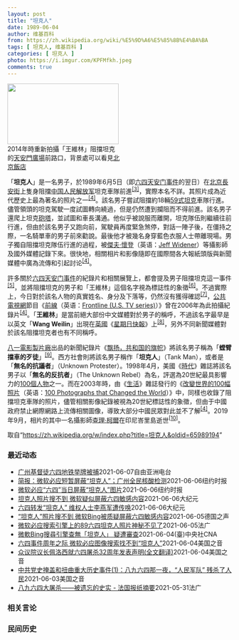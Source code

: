 ```yaml
---
layout: post
title: "坦克人"
date: 1989-06-04
author: 维基百科
from: https://zh.wikipedia.org/wiki/%E5%9D%A6%E5%85%8B%E4%BA%BA
tags: [ 坦克人, 维基百科 ]
categories: [ 坦克人 ]
photo: https://i.imgur.com/KPFMfkh.jpeg
comments: true
---
```

<div class="mw-parser-output"><div id="noteTA-6b9b8d4e" class="noteTA"><div class="noteTA-group"><div data-noteta-group-source="module" data-noteta-group="Music"></div><div data-noteta-group-source="module" data-noteta-group="IT"></div></div><div class="noteTA-local"><div data-noteta-code="zh-cn:胶卷; zh-hk:膠卷; zh-tw:底片;"></div><div data-noteta-code="zh-cn:录像; zh-hant:影片;"></div><div data-noteta-code="zh-cn:穆阿迈尔·卡扎菲; zh-tw:穆阿邁爾·格達費; zh-hk:卡達菲; zh-sg:穆阿迈尔·卡达菲;"></div><div data-noteta-code="zh-cn:卡扎菲; zh-tw:格達費; zh-hk:卡達菲; zh-sg:卡达菲;"></div><div data-noteta-code="zh-cn:沃尔特斯; zh-hk:華特絲;zh-tw:華特絲"></div><div data-noteta-code="zh-hans:大黄鸭; zh-cn:大黄鸭; zh-hk:橡皮鴨; zh-tw:黃色小鴨"></div></div></div>

<div class="thumb tright"><div class="thumbinner" style="width:252px;"><a href="/wiki/File:Intersection_of_East_Chang%27an_Avenue_and_Nanheyan_Street,_Beijing,_2014.jpg" class="image"><img alt="" src="//upload.wikimedia.org/wikipedia/commons/thumb/5/50/Intersection_of_East_Chang%27an_Avenue_and_Nanheyan_Street%2C_Beijing%2C_2014.jpg/250px-Intersection_of_East_Chang%27an_Avenue_and_Nanheyan_Street%2C_Beijing%2C_2014.jpg" decoding="async" width="250" height="136" class="thumbimage" srcset="//upload.wikimedia.org/wikipedia/commons/thumb/5/50/Intersection_of_East_Chang%27an_Avenue_and_Nanheyan_Street%2C_Beijing%2C_2014.jpg/375px-Intersection_of_East_Chang%27an_Avenue_and_Nanheyan_Street%2C_Beijing%2C_2014.jpg 1.5x, //upload.wikimedia.org/wikipedia/commons/thumb/5/50/Intersection_of_East_Chang%27an_Avenue_and_Nanheyan_Street%2C_Beijing%2C_2014.jpg/500px-Intersection_of_East_Chang%27an_Avenue_and_Nanheyan_Street%2C_Beijing%2C_2014.jpg 2x" data-file-width="6048" data-file-height="3288"></a>  <div class="thumbcaption"><div class="magnify"><a href="/wiki/File:Intersection_of_East_Chang%27an_Avenue_and_Nanheyan_Street,_Beijing,_2014.jpg" class="internal" title="放大"></a></div>2014年時重新拍攝「王維林」阻擋坦克的<a href="/wiki/%E5%A4%A9%E5%AE%89%E9%96%80%E5%BB%A3%E5%A0%B4" class="mw-redirect" title="天安門廣場">天安門廣場</a>前路口，背景處可以看見<a href="/wiki/%E5%8C%97%E4%BA%AC%E9%A3%AF%E5%BA%97" title="北京飯店">北京飯店</a></div></div></div>
<p>「<b>坦克人</b>」是一名男子，於1989年6月5日（即<a href="/wiki/%E5%85%AD%E5%9B%9B%E5%A4%A9%E5%AE%89%E9%97%A8%E4%BA%8B%E4%BB%B6" class="mw-redirect" title="六四天安门事件">六四天安门事件</a>的翌日）在<a href="/wiki/%E5%8C%97%E4%BA%AC" class="mw-redirect" title="北京">北京</a><a href="/wiki/%E9%95%B7%E5%AE%89%E8%A1%97" class="mw-redirect" title="長安街">長安街</a>上隻身阻擋<a href="/wiki/%E4%B8%AD%E5%9B%BD%E4%BA%BA%E6%B0%91%E8%A7%A3%E6%94%BE%E5%86%9B" title="中国人民解放军">中国人民解放军</a>坦克車隊前進<sup id="cite_ref-3" class="reference"><a href="#cite_note-3">[3]</a></sup>，實際本名不詳。其照片成為近代歷史上最為著名的照片之一<sup id="cite_ref-Patrick_Witty_1_4-0" class="reference"><a href="#cite_note-Patrick_Witty_1-4">[4]</a></sup>。該名男子嘗試阻擋約18輛<a href="/wiki/59%E5%BC%8F%E5%9D%A6%E5%85%8B" title="59式坦克">59式坦克</a>車隊行進。儘管領頭的坦克駕駛一度試圖轉向繞過，但是仍然遭到攔阻而不得前進。該名男子還爬上坦克<a href="/wiki/%E7%A0%B2%E5%A1%94" title="砲塔">砲塔</a>，並試圖和車長溝通。他似乎被說服而離開，坦克隊伍則繼續往前行進，但由於該名男子又跑向前，駕駛員再度緊急煞停，對話一陣子後，在僵持之際，一名騎單車的男子前來勸說。最後他才被幾名身穿藍色衣服人士帶離現場。男子獨自阻擋坦克隊伍行進的過程，被<span class="ilh-all" data-orig-title="傑夫·懷登" data-lang-code="en" data-lang-name="英语" data-foreign-title="Jeff Widener"><span class="ilh-page"><a href="/w/index.php?title=%E5%82%91%E5%A4%AB%C2%B7%E6%87%B7%E7%99%BB&amp;action=edit&amp;redlink=1" class="new" title="傑夫·懷登（页面不存在）">傑夫·懷登</a></span><span class="noprint ilh-comment">（<span class="ilh-lang">英语</span><span class="ilh-colon">：</span><span class="ilh-link"><a href="https://en.wikipedia.org/wiki/Jeff_Widener" class="extiw" title="en:Jeff Widener"><span lang="en" dir="auto">Jeff Widener</span></a></span>）</span></span>等攝影師及國外媒體記錄下來。很快地，相關相片和影像隨即在國際間各大報紙頭版與新聞媒體中廣為流傳和引起討论<sup id="cite_ref-Patrick_Witty_1_4-1" class="reference"><a href="#cite_note-Patrick_Witty_1-4">[4]</a></sup>。
</p><p>許多關於<a href="/wiki/%E5%85%AD%E5%9B%9B%E5%A4%A9%E5%AE%89%E9%97%A8%E4%BA%8B%E4%BB%B6" class="mw-redirect" title="六四天安门事件">六四天安门事件</a>的紀錄片和相關展覽上，都會提及男子阻擋坦克這一事件<sup id="cite_ref-辛菲_5-0" class="reference"><a href="#cite_note-辛菲-5">[5]</a></sup>，並將阻擋坦克的男子和「王維林」這個名字視為標誌性的象徵<sup id="cite_ref-6" class="reference"><a href="#cite_note-6">[6]</a></sup>。不過實際上，今日對於該名人物的真實姓名、身分及下落等，仍然沒有獲得確認<sup id="cite_ref-皮科·艾爾_7-0" class="reference"><a href="#cite_note-皮科·艾爾-7">[7]</a></sup>，<a href="/wiki/%E5%85%AC%E5%85%B1%E5%B9%BF%E6%92%AD%E7%94%B5%E8%A7%86%E5%85%AC%E5%8F%B8" title="公共广播电视公司">公共電視網</a>節目《<span class="ilh-all" data-orig-title="前線 (美國電視節目)" data-lang-code="en" data-lang-name="英语" data-foreign-title="Frontline (U.S. TV series)"><span class="ilh-page"><a href="/w/index.php?title=%E5%89%8D%E7%B7%9A_(%E7%BE%8E%E5%9C%8B%E9%9B%BB%E8%A6%96%E7%AF%80%E7%9B%AE)&amp;action=edit&amp;redlink=1" class="new" title="前線 (美國電視節目)（页面不存在）">前線</a></span><span class="noprint ilh-comment">（<span class="ilh-lang">英语</span><span class="ilh-colon">：</span><span class="ilh-link"><a href="https://en.wikipedia.org/wiki/Frontline_(U.S._TV_series)" class="extiw" title="en:Frontline (U.S. TV series)"><span lang="en" dir="auto">Frontline (U.S. TV series)</span></a></span>）</span></span>》曾在2006年為此拍攝紀錄片<sup id="cite_ref-Patrick_Witty_1_4-2" class="reference"><a href="#cite_note-Patrick_Witty_1-4">[4]</a></sup>。「<b>王維林</b>」是當前絕大部份中文媒體對於男子的稱呼，不過該名字最早是以英文「<span lang="en"><b>Wang Weilin</b></span>」出現在<a href="/wiki/%E8%8B%B1%E5%9C%8B" class="mw-redirect" title="英國">英國</a>《<a href="/wiki/%E6%AF%8F%E6%97%A5%E5%BF%AB%E5%A0%B1" title="每日快報">星期日快報</a>》上<sup id="cite_ref-洛杉磯時報_8-0" class="reference"><a href="#cite_note-洛杉磯時報-8">[8]</a></sup>，另外不同新聞媒體對於該名阻擋坦克者也有不同稱呼。
</p><p><a href="/wiki/%E4%B8%AD%E5%9B%BD%E4%BA%BA%E6%B0%91%E8%A7%A3%E6%94%BE%E5%86%9B%E6%96%87%E5%8C%96%E8%89%BA%E6%9C%AF%E4%B8%AD%E5%BF%83%E7%94%B5%E5%BD%B1%E7%94%B5%E8%A7%86%E5%88%B6%E4%BD%9C%E9%83%A8" title="中国人民解放军文化艺术中心电影电视制作部">八一電影製片廠</a>出品的新聞紀錄片《<a href="/wiki/%E9%A3%98%E6%89%AC%EF%BC%8C%E5%85%B1%E5%92%8C%E5%9B%BD%E7%9A%84%E6%97%97%E5%B8%9C" title="飘扬，共和国的旗帜">飘扬，共和国的旗帜</a>》將該名男子稱為「<b>螳臂擋車的歹徒</b>」<sup id="cite_ref-八九天安門事件解放軍縂政治部資料片_9-0" class="reference"><a href="#cite_note-八九天安門事件解放軍縂政治部資料片-9">[9]</a></sup>。西方社會則將該名男子稱作「<b>坦克人</b>」（Tank Man），或者是「<b>無名的抗議者</b>」（Unknown Protester）。1998年4月，美國《<a href="/wiki/%E6%99%82%E4%BB%A3_(%E9%9B%9C%E8%AA%8C)" class="mw-redirect" title="時代 (雜誌)">時代</a>》雜誌將該名男子以「<b>無名的反抗者</b>」（The Unknown Rebel）為名，評選為20世紀最具影響力的<a href="/wiki/%E6%97%B6%E4%BB%A3100%E4%BA%BA%EF%BC%9A%E6%9C%AC%E4%B8%96%E7%BA%AA%E6%9C%80%E9%87%8D%E8%A6%81%E7%9A%84%E4%BA%BA%E7%89%A9" title="时代100人：本世纪最重要的人物">100個人物</a>之一。而在2003年時，由《<a href="/wiki/%E7%94%9F%E6%B4%BB_(%E9%9B%9C%E8%AA%8C)" title="生活 (雜誌)">生活</a>》雜誌發行的《<span class="ilh-all" data-orig-title="改變世界的100幅照片" data-lang-code="en" data-lang-name="英语" data-foreign-title="100 Photographs that Changed the World"><span class="ilh-page"><a href="/w/index.php?title=%E6%94%B9%E8%AE%8A%E4%B8%96%E7%95%8C%E7%9A%84100%E5%B9%85%E7%85%A7%E7%89%87&amp;action=edit&amp;redlink=1" class="new" title="改變世界的100幅照片（页面不存在）">改變世界的100幅照片</a></span><span class="noprint ilh-comment">（<span class="ilh-lang">英语</span><span class="ilh-colon">：</span><span class="ilh-link"><a href="https://en.wikipedia.org/wiki/100_Photographs_that_Changed_the_World" class="extiw" title="en:100 Photographs that Changed the World"><span lang="en" dir="auto">100 Photographs that Changed the World</span></a></span>）</span></span>》中，同樣也收錄了阻擋坦克車隊的照片，儘管相關影像紀錄被視為20世紀標誌性的象徵，但由于中國政府禁止網際網路上流傳相關圖像，導致大部分中國民眾對此並不了解<sup id="cite_ref-Patrick_Witty_1_4-3" class="reference"><a href="#cite_note-Patrick_Witty_1-4">[4]</a></sup>。2019年9月，相片的其中一名攝影師<a href="/wiki/%E6%9F%A5%E7%90%86%C2%B7%E6%9F%AF%E7%88%BE_(%E6%94%9D%E5%BD%B1%E5%B8%AB)" title="查理·柯爾 (攝影師)">查理·柯爾</a>在印尼峇里島逝世<sup id="cite_ref-10" class="reference"><a href="#cite_note-10">[10]</a></sup>。
</p>
</div><noscript><img src="//zh.wikipedia.org/wiki/Special:CentralAutoLogin/start?type=1x1" alt="" title="" width="1" height="1" style="border: none; position: absolute;"></noscript>
<div class="printfooter">取自“<a dir="ltr" href="https://zh.wikipedia.org/w/index.php?title=坦克人&amp;oldid=65989194">https://zh.wikipedia.org/w/index.php?title=坦克人&amp;oldid=65989194</a>”</div><div id="recent-news"><h3>最近动态</h3><ul><li><a href="https://nodebe4.github.io/waimei/2021-06-07/%E5%B9%BF%E5%B7%9E%E5%9F%BA%E7%9D%A3%E5%BE%92%E5%85%AD%E5%9B%9B%E5%9C%B0%E9%93%81%E4%B8%BE%E7%89%8C%E8%A2%AB%E6%8D%95" title="广州基督徒六四地铁举牌被捕—— 六四天安门事件三十二周年，中国当局对相关言论严加管控，但各地仍然有人以不同方式悼念。广州有基督徒在地铁站展示标语被捕，相信已遭刑事拘留。广西有公民因为转发“坦克人...">广州基督徒六四地铁举牌被捕</a><time>2021-06-07</time><a class="tag">自由亚洲电台</a></li>
<li><a href="https://nodebe4.github.io/waimei/2021-06-06/%E7%AE%80%E6%8A%A5-%E5%BE%AE%E8%BD%AF%E5%BF%85%E5%BA%94%E7%9F%AD%E6%9A%82%E5%B1%8F%E8%94%BD-%E5%9D%A6%E5%85%8B%E4%BA%BA-%E5%B9%BF%E5%B7%9E%E5%85%A8%E6%B0%91%E6%A0%B8%E9%85%B8%E6%A3%80%E6%B5%8B" title="简报：微软必应短暂屏蔽“坦克人”；广州全民核酸检测—— Image 中国军队镇压了天安门广场抗议活动之后，一名后来被称为“坦克人”、身份不明的男子在北京拦住了一列坦克车。Credit...Jef...">简报：微软必应短暂屏蔽“坦克人”；广州全民核酸检测</a><time>2021-06-06</time><a class="tag">纽约时报</a></li>
<li><a href="https://nodebe4.github.io/waimei/2021-06-06/%E5%BE%AE%E8%BD%AF%E5%BF%85%E5%BA%94-%E5%85%AD%E5%9B%9B-%E5%BD%93%E6%97%A5%E5%B1%8F%E8%94%BD-%E5%9D%A6%E5%85%8B%E4%BA%BA-%E5%9B%BE%E7%89%87" title="微软必应“六四”当日屏蔽“坦克人”图片—— 孟建国 2021年6月7日 中国军队镇压了天安门广场抗议活动之后，一名后来被称为“坦克人”、身份不明的男子在北京拦住了一列坦克车。 Jeff Wide...">微软必应“六四”当日屏蔽“坦克人”图片</a><time>2021-06-06</time><a class="tag">纽约时报</a></li>
<li><a href="https://nodebe4.github.io/waimei/2021-06-06/%E5%9D%A6%E5%85%8B%E4%BA%BA%E7%85%A7%E7%89%87%E6%90%9C%E4%B8%8D%E5%88%B0-%E5%BE%AE%E8%BD%AF%E7%96%91%E4%BC%BC%E5%B1%8F%E8%94%BD%E5%85%AD%E5%9B%9B%E6%95%8F%E6%84%9F%E5%86%85%E5%AE%B9" title="坦克人照片搜不到 微软疑似屏蔽六四敏感内容—— 【大纪元2021年06月07日讯】（大纪元记者张婷综合报导）天安门大屠杀32周年当天，微软旗下Bing（必应）在全球范围内屏蔽了对六四事件具有标志...">坦克人照片搜不到 微软疑似屏蔽六四敏感内容</a><time>2021-06-06</time><a class="tag">大纪元</a></li>
<li><a href="https://nodebe4.github.io/waimei/2021-06-06/%E5%85%AD%E5%9B%9B%E8%BD%AC%E5%8F%91-%E5%9D%A6%E5%85%8B%E4%BA%BA-%E7%BB%B4%E6%9D%83%E4%BA%BA%E5%A3%AB%E6%9D%8E%E7%87%95%E5%86%9B%E9%81%AD%E4%BC%A0%E5%94%A4" title="六四转发“坦克人” 维权人士李燕军遭传唤—— 【大纪元2021年06月06日讯】（大纪元记者洪宁采访报导）广西维权人士李燕军于“六四”前在推特转发了一则纪念“八九六四”“坦克人”的则视频，遭当地...">六四转发“坦克人” 维权人士李燕军遭传唤</a><time>2021-06-06</time><a class="tag">大纪元</a></li>
<li><a href="https://nodebe4.github.io/waimei/2021-06-05/%E5%9D%A6%E5%85%8B%E4%BA%BA-%E7%85%A7%E7%89%87%E6%90%9C%E4%B8%8D%E5%88%B0-%E5%BE%AE%E8%BD%AFBing%E8%A2%AB%E8%B4%A8%E7%96%91%E5%B1%8F%E8%94%BD%E5%85%AD%E5%9B%9B%E6%95%8F%E6%84%9F%E5%86%85%E5%AE%B9" title="“坦克人”照片搜不到 微软Bing被质疑屏蔽六四敏感内容—— 2021-06-05T09:30:57.237Z （德国之声中文网）1989年天安门事件的一张照片“坦克人”被认为是20世纪的标志性...">“坦克人”照片搜不到 微软Bing被质疑屏蔽六四敏感内容</a><time>2021-06-05</time><a class="tag">德国之声</a></li>
<li><a href="https://nodebe4.github.io/waimei/2021-06-05/%E5%BE%AE%E8%BD%AF%E5%BF%85%E5%BA%94%E6%90%9C%E7%B4%A2%E5%BC%95%E6%93%8E%E4%B8%8A%E7%9A%8489%E5%85%AD%E5%9B%9B%E5%9D%A6%E5%85%8B%E4%BA%BA%E7%85%A7%E7%89%87%E7%A5%9E%E7%A7%98%E4%B8%8D%E8%A7%81%E4%BA%86" title="微软必应搜索引擎上的89六四坦克人照片神秘不见了—— 05/06/2021 - 10:08 据法新社报道，&quot;坦克人&quot;，这张1989年6月在天安门广场阻挡中国坦克纵队的身份不明...">微软必应搜索引擎上的89六四坦克人照片神秘不见了</a><time>2021-06-05</time><a class="tag">法广</a></li>
<li><a href="https://nodebe4.github.io/waimei/2021-06-04/%E5%BE%AE%E8%BB%9FBing%E6%90%9C%E5%B0%8B%E5%BC%95%E6%93%8E%E6%9F%A5%E7%84%A1-%E5%9D%A6%E5%85%8B%E4%BA%BA-%E7%96%91%E9%81%AD%E5%AF%A9%E6%9F%A5" title="微軟Bing搜尋引擎查無「坦克人」 疑遭審查—— （中央社西雅圖4日綜合外電報導）網路使用者今天通報，於科技企業微軟的搜尋引擎Bing上搜尋「坦克人」，不管是在美國或其他地方，都未顯示圖片結果，...">微軟Bing搜尋引擎查無「坦克人」 疑遭審查</a><time>2021-06-04</time><a class="tag">(臺)中央社CNA</a></li>
<li><a href="https://nodebe4.github.io/waimei/2021-06-04/%E5%85%AD%E5%9B%9B%E4%BA%8B%E4%BB%B6%E5%91%A8%E5%B9%B4%E4%B9%8B%E9%99%85-%E5%BE%AE%E8%BD%AF%E5%BF%85%E5%BA%94%E5%9B%BE%E5%83%8F%E6%90%9C%E7%B4%A2%E6%89%BE%E4%B8%8D%E5%88%B0-%E5%9D%A6%E5%85%8B%E4%BA%BA" title="六四事件周年之际 微软必应图像搜索找不到“坦克人”—— Fri, 04 Jun 2021 21:07:17 GMT 微软必应搜索引擎的“坦克人”图像搜索显示“无结果”。(2021年6月4日) 路...">六四事件周年之际 微软必应图像搜索找不到“坦克人”</a><time>2021-06-04</time><a class="tag">美国之音</a></li>
<li><a href="https://nodebe4.github.io/waimei/2021-06-04/%E4%BC%97%E8%AE%AE%E9%99%A2%E8%AE%AE%E9%95%BF%E4%BD%A9%E6%B4%9B%E8%A5%BF%E5%B0%B1%E5%85%AD%E5%9B%9B%E5%B1%A0%E6%9D%8032%E5%91%A8%E5%B9%B4%E5%8F%91%E8%A1%A8%E5%A3%B0%E6%98%8E(%E5%85%A8%E6%96%87%E7%BF%BB%E8%AF%91)" title="众议院议长佩洛西就六四屠杀32周年发表声明(全文翻译)—— Fri, 04 Jun 2021 20:15:59 GMT 资料照片:众议院议长佩洛西与人权组织“公民力量”创办人杨建利一同为“坦克人...">众议院议长佩洛西就六四屠杀32周年发表声明(全文翻译)</a><time>2021-06-04</time><a class="tag">美国之音</a></li>
<li><a href="https://nodebe4.github.io/waimei/2021-06-03/%E4%B8%AD%E5%85%B1%E5%85%9A%E5%8F%B2%E6%8E%A9%E7%9B%96%E5%92%8C%E6%89%AD%E6%9B%B2%E9%87%8D%E5%A4%A7%E5%8E%86%E5%8F%B2%E4%BA%8B%E4%BB%B6(1)-%E5%85%AB%E4%B9%9D%E5%85%AD%E5%9B%9B%E9%82%A3%E4%B8%80%E5%A4%9C-%E4%BA%BA%E6%B0%91%E5%86%9B%E9%98%9F-%E6%AE%8B%E6%9D%80%E4%BA%86%E4%BA%BA%E6%B0%91" title="中共党史掩盖和扭曲重大历史事件(1)：八九六四那一夜，“人民军队” 残杀了人民—— Thu, 03 Jun 2021 12:38:04 GMT “六四”事件中著名的“坦克人”照片 （摄于1989...">中共党史掩盖和扭曲重大历史事件(1)：八九六四那一夜，“人民军队” 残杀了人民</a><time>2021-06-03</time><a class="tag">美国之音</a></li>
<li><a href="https://nodebe4.github.io/waimei/2021-05-31/%E5%85%AB%E4%B9%9D%E5%85%AD%E5%9B%9B%E5%A4%A7%E5%B1%A0%E6%9D%80-%E8%A2%AB%E9%81%97%E5%BF%98%E7%9A%84%E5%8F%B2%E5%AE%9E-%E6%B3%95%E5%9B%BD%E6%8A%A5%E7%BA%B8%E6%91%98%E8%A6%81" title="八九六四大屠杀——被遗忘的史实 - 法国报纸摘要—— 31/05/2021 - 11:54 文章以坦克人作为切入点介绍了八九六四天安门事件的前后经过，指出，32年之后，六四受害者的人数依然是一个...">八九六四大屠杀——被遗忘的史实 - 法国报纸摘要</a><time>2021-05-31</time><a class="tag">法广</a></li>
</ul></div><div id="open-opinion"><h3>相关言论</h3><ul></ul></div><div id="mjls-record"><h3>民间历史</h3><ul></ul></div>